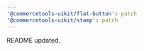```yaml
---
'@commercetools-uikit/flat-button': patch
'@commercetools-uikit/stamp': patch
---
```


README updated.

